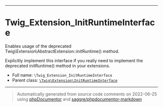 ***

# Twig_Extension_InitRuntimeInterface

Enables usage of the deprecated Twig\Extension\AbstractExtension::initRuntime() method.

Explicitly implement this interface if you really need to implement the deprecated initRuntime() method in your
extensions.

* Full name: `\Twig_Extension_InitRuntimeInterface`
* Parent class: [`\Twig\Extension\InitRuntimeInterface`](./Twig/Extension/InitRuntimeInterface.md)

***
> Automatically generated from source code comments on 2022-06-25 using [phpDocumentor](http://www.phpdoc.org/) and [saggre/phpdocumentor-markdown](https://github.com/Saggre/phpDocumentor-markdown)
